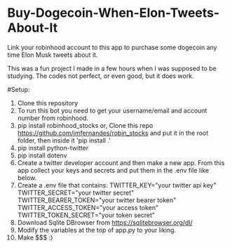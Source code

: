 # Buy-Dogecoin-When-Elon-Tweets-About-It
 Link your robinhood account to this app to purchase some dogecoin any time Elon Musk tweets about it.
 
This was a fun project I made in a few hours when I was supposed to be studying.
The codes not perfect, or even good, but it does work.

#Setup:
1) Clone this repository
2) To run this bot you need to get your username/email and account number from robinhood. 
3) pip install robinhood_stocks
   or, Clone this repo https://github.com/jmfernandes/robin_stocks and put it in the root folder, then inside it 'pip install .'
4) pip install python-twitter
5) pip install dotenv
6) Create a twitter developer account and then make a new app. From this app collect your keys and secrets and put them in the .env file like below.
7) Create a .env file that contains:
       TWITTER_KEY="your twitter api key"
       TWITTER_SECRET="your twitter secret"
       TWITTER_BEARER_TOKEN="your twitter bearer token"
       TWITTER_ACCESS_TOKEN="your access token"
       TWITTER_TOKEN_SECRET="your token secret"
8) Download Sqlite DBrowser from https://sqlitebrowser.org/dl/
9) Modify the variables at the top of app.py to your liking. 
10) Make $$$  :)
